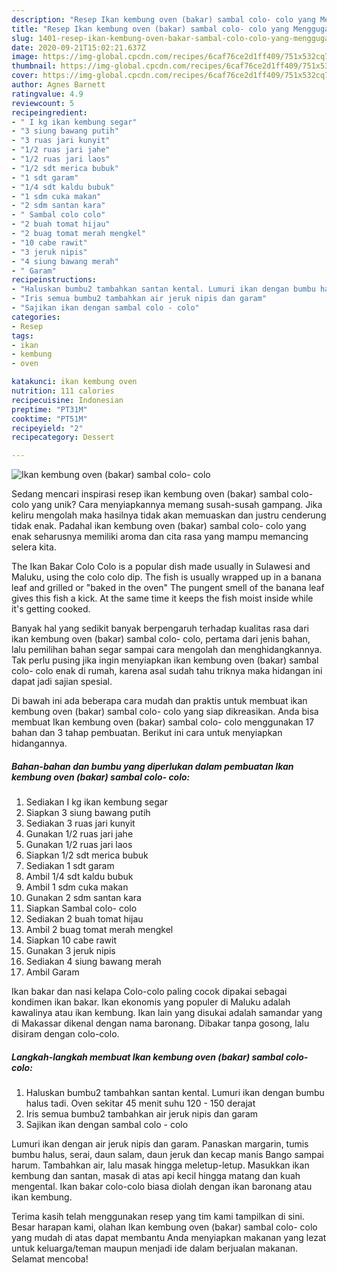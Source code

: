 ```yaml
---
description: "Resep Ikan kembung oven (bakar) sambal colo- colo yang Menggugah Selera"
title: "Resep Ikan kembung oven (bakar) sambal colo- colo yang Menggugah Selera"
slug: 1401-resep-ikan-kembung-oven-bakar-sambal-colo-colo-yang-menggugah-selera
date: 2020-09-21T15:02:21.637Z
image: https://img-global.cpcdn.com/recipes/6caf76ce2d1ff409/751x532cq70/ikan-kembung-oven-bakar-sambal-colo-colo-foto-resep-utama.jpg
thumbnail: https://img-global.cpcdn.com/recipes/6caf76ce2d1ff409/751x532cq70/ikan-kembung-oven-bakar-sambal-colo-colo-foto-resep-utama.jpg
cover: https://img-global.cpcdn.com/recipes/6caf76ce2d1ff409/751x532cq70/ikan-kembung-oven-bakar-sambal-colo-colo-foto-resep-utama.jpg
author: Agnes Barnett
ratingvalue: 4.9
reviewcount: 5
recipeingredient:
- " I kg ikan kembung segar"
- "3 siung bawang putih"
- "3 ruas jari kunyit"
- "1/2 ruas jari jahe"
- "1/2 ruas jari laos"
- "1/2 sdt merica bubuk"
- "1 sdt garam"
- "1/4 sdt kaldu bubuk"
- "1 sdm cuka makan"
- "2 sdm santan kara"
- " Sambal colo colo"
- "2 buah tomat hijau"
- "2 buag tomat merah mengkel"
- "10 cabe rawit"
- "3 jeruk nipis"
- "4 siung bawang merah"
- " Garam"
recipeinstructions:
- "Haluskan bumbu2 tambahkan santan kental. Lumuri ikan dengan bumbu halus tadi. Oven sekitar 45 menit suhu 120 - 150 derajat"
- "Iris semua bumbu2 tambahkan air jeruk nipis dan garam"
- "Sajikan ikan dengan sambal colo - colo"
categories:
- Resep
tags:
- ikan
- kembung
- oven

katakunci: ikan kembung oven 
nutrition: 111 calories
recipecuisine: Indonesian
preptime: "PT31M"
cooktime: "PT51M"
recipeyield: "2"
recipecategory: Dessert

---
```



![Ikan kembung oven (bakar) sambal colo- colo](https://img-global.cpcdn.com/recipes/6caf76ce2d1ff409/751x532cq70/ikan-kembung-oven-bakar-sambal-colo-colo-foto-resep-utama.jpg)

Sedang mencari inspirasi resep ikan kembung oven (bakar) sambal colo- colo yang unik? Cara menyiapkannya memang susah-susah gampang. Jika keliru mengolah maka hasilnya tidak akan memuaskan dan justru cenderung tidak enak. Padahal ikan kembung oven (bakar) sambal colo- colo yang enak seharusnya memiliki aroma dan cita rasa yang mampu memancing selera kita.

The Ikan Bakar Colo Colo is a popular dish made usually in Sulawesi and Maluku, using the colo colo dip. The fish is usually wrapped up in a banana leaf and grilled or &#34;baked in the oven&#34; The pungent smell of the banana leaf gives this fish a kick. At the same time it keeps the fish moist inside while it&#39;s getting cooked.

Banyak hal yang sedikit banyak berpengaruh terhadap kualitas rasa dari ikan kembung oven (bakar) sambal colo- colo, pertama dari jenis bahan, lalu pemilihan bahan segar sampai cara mengolah dan menghidangkannya. Tak perlu pusing jika ingin menyiapkan ikan kembung oven (bakar) sambal colo- colo enak di rumah, karena asal sudah tahu triknya maka hidangan ini dapat jadi sajian spesial.


Di bawah ini ada beberapa cara mudah dan praktis untuk membuat ikan kembung oven (bakar) sambal colo- colo yang siap dikreasikan. Anda bisa membuat Ikan kembung oven (bakar) sambal colo- colo menggunakan 17 bahan dan 3 tahap pembuatan. Berikut ini cara untuk menyiapkan hidangannya.

<!--inarticleads1-->

##### Bahan-bahan dan bumbu yang diperlukan dalam pembuatan Ikan kembung oven (bakar) sambal colo- colo:

1. Sediakan  I kg ikan kembung segar
1. Siapkan 3 siung bawang putih
1. Sediakan 3 ruas jari kunyit
1. Gunakan 1/2 ruas jari jahe
1. Gunakan 1/2 ruas jari laos
1. Siapkan 1/2 sdt merica bubuk
1. Sediakan 1 sdt garam
1. Ambil 1/4 sdt kaldu bubuk
1. Ambil 1 sdm cuka makan
1. Gunakan 2 sdm santan kara
1. Siapkan  Sambal colo- colo
1. Sediakan 2 buah tomat hijau
1. Ambil 2 buag tomat merah mengkel
1. Siapkan 10 cabe rawit
1. Gunakan 3 jeruk nipis
1. Sediakan 4 siung bawang merah
1. Ambil  Garam


Ikan bakar dan nasi kelapa Colo-colo paling cocok dipakai sebagai kondimen ikan bakar. Ikan ekonomis yang populer di Maluku adalah kawalinya atau ikan kembung. Ikan lain yang disukai adalah samandar yang di Makassar dikenal dengan nama baronang. Dibakar tanpa gosong, lalu disiram dengan colo-colo. 

<!--inarticleads2-->

##### Langkah-langkah membuat Ikan kembung oven (bakar) sambal colo- colo:

1. Haluskan bumbu2 tambahkan santan kental. Lumuri ikan dengan bumbu halus tadi. Oven sekitar 45 menit suhu 120 - 150 derajat
1. Iris semua bumbu2 tambahkan air jeruk nipis dan garam
1. Sajikan ikan dengan sambal colo - colo


Lumuri ikan dengan air jeruk nipis dan garam. Panaskan margarin, tumis bumbu halus, serai, daun salam, daun jeruk dan kecap manis Bango sampai harum. Tambahkan air, lalu masak hingga meletup-letup. Masukkan ikan kembung dan santan, masak di atas api kecil hingga matang dan kuah mengental. Ikan bakar colo-colo biasa diolah dengan ikan baronang atau ikan kembung. 

Terima kasih telah menggunakan resep yang tim kami tampilkan di sini. Besar harapan kami, olahan Ikan kembung oven (bakar) sambal colo- colo yang mudah di atas dapat membantu Anda menyiapkan makanan yang lezat untuk keluarga/teman maupun menjadi ide dalam berjualan makanan. Selamat mencoba!
